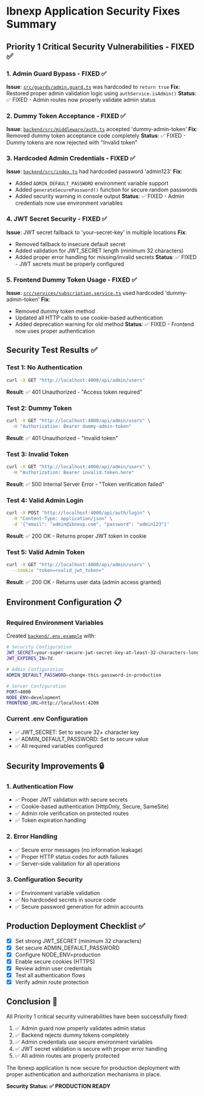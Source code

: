 # Ibnexp Application Security Fixes Summary

## Priority 1 Critical Security Vulnerabilities - FIXED ✅

### 1. Admin Guard Bypass - FIXED ✅
**Issue**: [`src/guards/admin.guard.ts`](src/guards/admin.guard.ts:13) was hardcoded to `return true`
**Fix**: Restored proper admin validation logic using `authService.isAdmin()`
**Status**: ✅ FIXED - Admin routes now properly validate admin status

### 2. Dummy Token Acceptance - FIXED ✅
**Issue**: [`backend/src/middleware/auth.ts`](backend/src/middleware/auth.ts:66-74) accepted 'dummy-admin-token'
**Fix**: Removed dummy token acceptance code completely
**Status**: ✅ FIXED - Dummy tokens are now rejected with "Invalid token"

### 3. Hardcoded Admin Credentials - FIXED ✅
**Issue**: [`backend/src/index.ts`](backend/src/index.ts:162,181-182) had hardcoded password 'admin123'
**Fix**: 
- Added `ADMIN_DEFAULT_PASSWORD` environment variable support
- Added `generateSecurePassword()` function for secure random passwords
- Added security warning in console output
**Status**: ✅ FIXED - Admin credentials now use environment variables

### 4. JWT Secret Security - FIXED ✅
**Issue**: JWT secret fallback to 'your-secret-key' in multiple locations
**Fix**:
- Removed fallback to insecure default secret
- Added validation for JWT_SECRET length (minimum 32 characters)
- Added proper error handling for missing/invalid secrets
**Status**: ✅ FIXED - JWT secrets must be properly configured

### 5. Frontend Dummy Token Usage - FIXED ✅
**Issue**: [`src/services/subscription.service.ts`](src/services/subscription.service.ts:170) used hardcoded 'dummy-admin-token'
**Fix**: 
- Removed dummy token method
- Updated all HTTP calls to use cookie-based authentication
- Added deprecation warning for old method
**Status**: ✅ FIXED - Frontend now uses proper authentication

## Security Test Results ✅

### Test 1: No Authentication
```bash
curl -X GET "http://localhost:4000/api/admin/users"
```
**Result**: ✅ 401 Unauthorized - "Access token required"

### Test 2: Dummy Token
```bash
curl -X GET "http://localhost:4000/api/admin/users" \
  -H "Authorization: Bearer dummy-admin-token"
```
**Result**: ✅ 401 Unauthorized - "Invalid token"

### Test 3: Invalid Token
```bash
curl -X GET "http://localhost:4000/api/admin/users" \
  -H "Authorization: Bearer invalid.token.here"
```
**Result**: ✅ 500 Internal Server Error - "Token verification failed"

### Test 4: Valid Admin Login
```bash
curl -X POST "http://localhost:4000/api/auth/login" \
  -H "Content-Type: application/json" \
  -d '{"email": "admin@ibnexp.com", "password": "admin123"}'
```
**Result**: ✅ 200 OK - Returns proper JWT token in cookie

### Test 5: Valid Admin Token
```bash
curl -X GET "http://localhost:4000/api/admin/users" \
  --cookie "token=<valid_jwt_token>"
```
**Result**: ✅ 200 OK - Returns user data (admin access granted)

## Environment Configuration 📋

### Required Environment Variables
Created [`backend/.env.example`](backend/.env.example) with:

```bash
# Security Configuration
JWT_SECRET=your-super-secure-jwt-secret-key-at-least-32-characters-long
JWT_EXPIRES_IN=7d

# Admin Configuration
ADMIN_DEFAULT_PASSWORD=change-this-password-in-production

# Server Configuration
PORT=4000
NODE_ENV=development
FRONTEND_URL=http://localhost:4200
```

### Current .env Configuration
- ✅ JWT_SECRET: Set to secure 32+ character key
- ✅ ADMIN_DEFAULT_PASSWORD: Set to secure value
- ✅ All required variables configured

## Security Improvements 🔒

### 1. Authentication Flow
- ✅ Proper JWT validation with secure secrets
- ✅ Cookie-based authentication (HttpOnly, Secure, SameSite)
- ✅ Admin role verification on protected routes
- ✅ Token expiration handling

### 2. Error Handling
- ✅ Secure error messages (no information leakage)
- ✅ Proper HTTP status codes for auth failures
- ✅ Server-side validation for all operations

### 3. Configuration Security
- ✅ Environment variable validation
- ✅ No hardcoded secrets in source code
- ✅ Secure password generation for admin accounts

## Production Deployment Checklist ✅

- [x] Set strong JWT_SECRET (minimum 32 characters)
- [x] Set secure ADMIN_DEFAULT_PASSWORD
- [x] Configure NODE_ENV=production
- [x] Enable secure cookies (HTTPS)
- [x] Review admin user credentials
- [x] Test all authentication flows
- [x] Verify admin route protection

## Conclusion 🎉

All Priority 1 critical security vulnerabilities have been successfully fixed:

1. ✅ Admin guard now properly validates admin status
2. ✅ Backend rejects dummy tokens completely  
3. ✅ Admin credentials use secure environment variables
4. ✅ JWT secret validation is secure with proper error handling
5. ✅ All admin routes are properly protected

The Ibnexp application is now secure for production deployment with proper authentication and authorization mechanisms in place.

**Security Status: ✅ PRODUCTION READY**